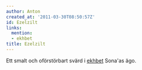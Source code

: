 ```yaml
---
author: Anton
created_at: '2011-03-30T08:50:57Z'
id: Ezelzilt
links:
  mention:
  - ekhbet
title: Ezelzilt
---
```


Ett smalt och oförstörbart svärd i [ekhbet] Sona'as ägo.

  [ekhbet]: ekhbet
